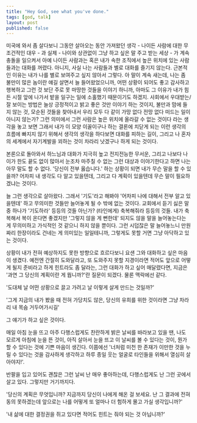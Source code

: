 ```yaml
---
title: "Hey God, see what you've done."
tags: [god, talk]
layout: post
published: false
---
```


미국에 와서 좀 살다보니 그동안 살아오는 동안 가져왔던 생각 - 나이든 사람에 대한 무조건적인 대우 - 과 실제 - 나이와 상관없이 그냥 하고 싶은 말 주고 받는 세상 - 가 계속 충돌을 일으켜서 아예 나이든 사람과는 혹은 내가 속한 조직에서 높은 위치에 있는 사람들과는 대화를 꺼렸다. 아니지, 사실 나는 사람들과 별로 대화를 즐기지 않는다. 근본적인 이유는 내가 나를 별로 보여주고 싶지 않아서 그렇다. 아 말이 계속 새는데, 나는 좀 불만이 많은 놈이란 얘길 살면서 늘 들어왔었으니까, 어떤 상황이 되어도 좋고 감사하고 행복하고 그런 것 보단 주로 못 마땅한 것들을 이야기 하니까, 아마도 그 이유가 내가 힘든 시절 앞에 나가서 밭을 일구는 일에 소홀했기 때문이기도 하겠지. 사회에서 우대받는/잘 보이는 방법은 늘상 긍정적이고 밝고 좋은 것만 이야기 하는 것이지, 불만과 맘에 들지 않는 것, 모순된 것들을 찾아내서 우리 모두 다 같이 가망 없다 전망 없다 떠드는 일이 아니지 않는가? 그런 의미에서 그런 사람은 높은 위치에 올라갈 수 없는 것이다 라는 생각을 놓고 보면 그래서 내가 이 모양 이꼴이구나 하는 결론에 치닫게 되는 이런 생각의 흐름에 빠지지 않기 위해서 생각의 생각을 하다보면 대화를 피하는 길이, 그리고 나 혼자의 세계에서 자기계발을 꾀하는 것이 차라리 낫겠구나 하게 되는 것이다.

본론으로 돌아와서 하느님과 대화가 지극히 높고 전지전능한 무서운, 그리고 나보다 나이가 한도 끝도 없이 많아서 눈조차 마주칠 수 없는 그런 대상과 이야기한다고 하면 나는 아무 말도 할 수 없다. '당신이 전부 옳습니다.' 하는 상황이 되면 내가 무슨 말을 할 수 있을까? 어차피 내 생각도 다 알고 있을텐데, 그리고 다 계획이 있을텐데 무슨 말이 필요하겠냐는 것이다.

늘 그런 생각으로 살아왔다. 그래서 '기도'라고 해봐야 '어차피 나에 대해서 전부 알고 있을텐데' 하고 무의미한 것들만 늘어놓게 될 수 밖에 없는 것이다. 교회에서 듣기 싫은 말 중 하나가 '기도하라' 등등의 것들 아닌가? (타인에게) 축복해줘라 등등의 것들. 내가 축복해서 복이 온다면 좋겠지만 '그렇지 않을 게 뻔한데' 되지도 않을 말을 늘어놓는다는 게 무의미하고 가식적인 것 같으니 하지 않을 뿐이다. 그런 시덥잖은 말 늘어놓느니 만원짜리 한장이라도 건네는 게 의미있는 일일테니까, 그렇게도 못할 거면 그냥 아닥하고 있는 것이다.

상황이 내가 전혀 예상하지도 못한 방향으로 흐르다보니 요샌 그와 대화하고 싶은 마음이 생겼다. 예전엔 간절히 도와달라고, 또 도와주지 못할 지경이라면 적어도 앞으로 어떻게 될지 준비라고 하게 힌트라도 좀 달라는, 그런 대화가 하고 싶어 매달렸다면, 지금은 '과연 그 당신의 계획이란 게 뭡니까?'란 질문이 되겠다. 물론 맥락에선 같다. 

'도대체 날 어떤 상황으로 끌고 가려고 날 이렇게 살게 만드는 것일까?'

'그게 지금의 내가 봤을 때 전혀 가당치도 않은, 당신의 유희를 위한 것이라면 그냥 차라리 내 목숨 거두어가시길'

그 얘기가 하고 싶은 것이다. 

매일 아침 눈을 뜨고 아주 다행스럽게도 찬란하게 밝은 날씨를 바라보고 있을 땐, 나도 모르게 아침에 눈을 뜬 것이, 아직 살아서 눈을 뜨고 이 날씨를 볼 수 있다는 것이, 뭔가 할 수 있다는 것에 기쁜 마음이 생긴다. 이쯤에선 '너처럼 미천 한 존재가 이만한 것을 누릴 수 있다는 것을 감사하게 생각하고 하루 종일 웃는 얼굴로 타인들을 위해서 열심히 살아야지!'. 

반팔을 입고 있어도 괜찮은 그런 날씨 난 매우 좋아하는데, 다행스럽게도 난 그런 곳에서 살고 있다. 그렇지만 거기까지다. 

'당신의 계획은 무엇입니까? 지금까지 당신이 나에게 해온 걸 보세요. 난 그 결과에 전혀 동의 못하겠는데 앞으로는 나를 어떻게 또 얼마나 더 험하게 몰고 가실 생각입니까?'

'내 삶에 대한 결정권을 쥐고 있다면 적어도 힌트는 줘야 되는 것 아닙니까?'

